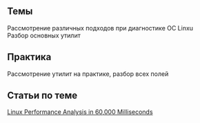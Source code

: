 ## Темы
Рассмотрение различных подходов при диагностике ОС Linxu  
Разбор основных утилит  

## Практика
 Рассмотрение утилит на практике, разбор всех полей

## Статьи по теме
[Linux Performance Analysis in 60,000 Milliseconds](https://www.brendangregg.com/Articles/Netflix_Linux_Perf_Analysis_60s.pdf) 

